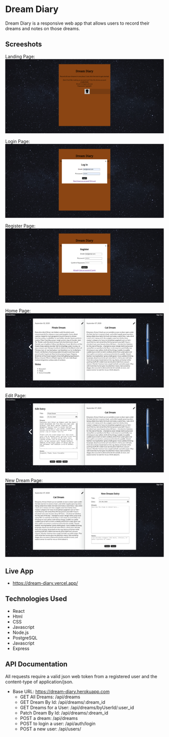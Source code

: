 # Dream Diary
Dream Diary is a responsive web app that allows users to record their dreams and notes on those dreams.

## Screeshots
Landing Page: 
![Landing Page](./project-screenshots/landing-page.png?raw=true)

Login Page: 
![Login Page](./project-screenshots/login-page.png?raw=true)

Register Page:
![Register Page](./project-screenshots/register-page.png?raw=true)

Home Page:
![Home Page](./project-screenshots/home-page.png?raw=true)

Edit Page:
![Edit Page](./project-screenshots/edit-page.png?raw=true)

New Dream Page:
![New Dream Page](./project-screenshots/new-dream-page.png?raw=true)

## Live App
- https://dream-diary.vercel.app/

## Technologies Used
- React
- Html
- CSS
- Javascript
- Node.js
- PostgreSQL
- Javascript
- Express

## API Documentation
All requests require a valid json web token from a registered user and the content-type of application/json. 
- Base URL: https://dream-diary.herokuapp.com
    - GET All Dreams: /api/dreams
    - GET Dream By Id: /api/dreams/:dream_id
    - GET Dreams for a User: /api/dreams/byUserId/:user_id
    - Patch Dream By Id: /api/dreams/:dream_id
    - POST a dream: /api/dreams
    - POST to login a user: /api/auth/login    
    - POST a new user: /api/users/